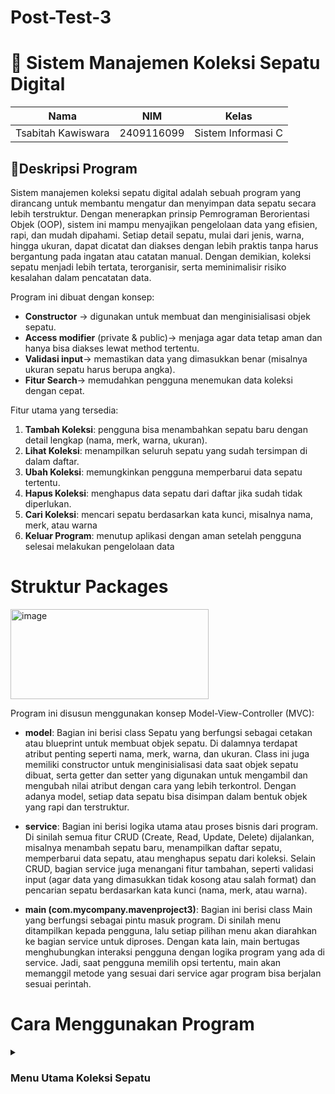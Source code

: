# Post-Test-3

# 👟 Sistem Manajemen Koleksi Sepatu Digital 

| Nama                      | NIM           | Kelas             |
|---------------------------|---------------|-------------------|
| Tsabitah Kawiswara        | 2409116099    | Sistem Informasi C |

## 📄Deskripsi Program
Sistem manajemen koleksi sepatu digital adalah sebuah program yang dirancang untuk membantu mengatur dan menyimpan data sepatu secara lebih terstruktur. Dengan menerapkan prinsip Pemrograman Berorientasi Objek (OOP), sistem ini mampu menyajikan pengelolaan data yang efisien, rapi, dan mudah dipahami. Setiap detail sepatu, mulai dari jenis, warna, hingga ukuran, dapat dicatat dan diakses dengan lebih praktis tanpa harus bergantung pada ingatan atau catatan manual. Dengan demikian, koleksi sepatu menjadi lebih tertata, terorganisir, serta meminimalisir risiko kesalahan dalam pencatatan data.

Program ini dibuat dengan konsep:

* **Constructor** → digunakan untuk membuat dan menginisialisasi objek sepatu.
* **Access modifier** (private & public)→ menjaga agar data tetap aman dan hanya bisa diakses lewat method tertentu.
* **Validasi input**→ memastikan data yang dimasukkan benar (misalnya ukuran sepatu harus berupa angka).
* **Fitur Search**→ memudahkan pengguna menemukan data koleksi dengan cepat.

Fitur utama yang tersedia:

1. **Tambah Koleksi**: pengguna bisa menambahkan sepatu baru dengan detail                               lengkap (nama, merk, warna, ukuran).
2. **Lihat Koleksi**: menampilkan seluruh sepatu yang sudah tersimpan di dalam                          daftar.
3. **Ubah Koleksi**: memungkinkan pengguna memperbarui data sepatu tertentu.
4. **Hapus Koleksi**: menghapus data sepatu dari daftar jika sudah tidak                                diperlukan.
5. **Cari Koleksi**: mencari sepatu berdasarkan kata kunci, misalnya nama, merk,                       atau warna
6. **Keluar Program**: menutup aplikasi dengan aman setelah pengguna selesai                             melakukan pengelolaan data

# Struktur Packages 

<img width="317" height="144" alt="image" src="https://github.com/user-attachments/assets/8f3518c8-0e6a-4acf-b813-a26cc30791dd" />


Program ini disusun menggunakan konsep Model-View-Controller (MVC):

* **model**: Bagian ini berisi class Sepatu yang berfungsi sebagai cetakan atau blueprint untuk membuat objek sepatu. Di dalamnya terdapat atribut penting seperti nama, merk, warna, dan ukuran. Class ini juga memiliki constructor untuk menginisialisasi data saat objek sepatu dibuat, serta getter dan setter yang digunakan untuk mengambil dan mengubah nilai atribut dengan cara yang lebih terkontrol. Dengan adanya model, setiap data sepatu bisa disimpan dalam bentuk objek yang rapi dan terstruktur.

* **service**: Bagian ini berisi logika utama atau proses bisnis dari program. Di sinilah semua fitur CRUD (Create, Read, Update, Delete) dijalankan, misalnya menambah sepatu baru, menampilkan daftar sepatu, memperbarui data sepatu, atau menghapus sepatu dari koleksi. Selain CRUD, bagian service juga menangani fitur tambahan, seperti validasi input (agar data yang dimasukkan tidak kosong atau salah format) dan pencarian sepatu berdasarkan kata kunci (nama, merk, atau warna).

* **main (com.mycompany.mavenproject3)**: Bagian ini berisi class Main yang berfungsi sebagai pintu masuk program. Di sinilah menu ditampilkan kepada pengguna, lalu setiap pilihan menu akan diarahkan ke bagian service untuk diproses. Dengan kata lain, main bertugas menghubungkan interaksi pengguna dengan logika program yang ada di service. Jadi, saat pengguna memilih opsi tertentu, main akan memanggil metode yang sesuai dari service agar program bisa berjalan sesuai perintah.


# Cara Menggunakan Program

<details>
<summary><h3>Menu Utama Koleksi Sepatu</h3></summary>

<img width="279" height="137" alt="image" src="https://github.com/user-attachments/assets/d9f2a255-12e2-42da-9027-a7b3829df105" />


Begitu program dijalankan, pengguna langsung disajikan menu utama yang berisi daftar pilihan. Cukup masukkan nomor menu sesuai yang diinginkan, lalu program akan menjalankan perintah tersebut. Setelah selesai, menu utama akan muncul lagi sehingga pengguna bisa melanjutkan ke pilihan lain.

Program hanya akan berhenti jika pengguna memilih opsi Keluar.

## 1. Tambah Koleksi

<img width="406" height="230" alt="image" src="https://github.com/user-attachments/assets/31bd9caa-2ad1-4b19-b872-c95355bc1522" />


Di menu ini, pengguna diminta mengisi detail sepatu: nama, merk, warna, dan ukuran. Data yang valid akan langsung tersimpan, lalu program memberi konfirmasi "Sepatu berhasil ditambahkan!". Data yang dimasukkan akan otomatis tersimpan dalam koleksi.

## 2. Lihat Koleksi

<img width="541" height="216" alt="image" src="https://github.com/user-attachments/assets/d8b649c2-92ae-47b7-89e2-6fd23ceb8f51" />


Menu ini akan menampilkan semua sepatu yang sudah ada dalam koleksi,informasi akan ditampilkan dalam bentuk list agar pengguna bisa melihat data dengan jelas. Kalau belum ada data, sistem akan memberi tahu bahwa koleksi masih kosong seperti dibawah ini:

<img width="370" height="155" alt="image" src="https://github.com/user-attachments/assets/62fbf15e-28f6-4abf-b7f5-dd70a1999a7d" />


## 3. Ubah Koleksi

<img width="527" height="310" alt="image" src="https://github.com/user-attachments/assets/e15e421d-d5e5-452d-957d-524d49ad2b9b" />

Jika terdapat kesalahan data atau ada perubahan, pengguna dapat memperbarui informasi sepatu yang sudah tersimpan. Pengguna memilih nomor sepatu yang ingin diubah, lalu memasukkan data baru untuk mengganti yang lama. Validasi tetap berlaku, jadi hanya nomor yang tersedia saja yang bisa diubah. Jika memasukkan nomor yang tidak tersedia tampilannya akan seperti berikut:

<img width="471" height="96" alt="image" src="https://github.com/user-attachments/assets/465373a5-55f3-4d8c-93b0-5d6a8360ccaa" />


## 4. Hapus Koleksi

<img width="466" height="247" alt="image" src="https://github.com/user-attachments/assets/b79aac8a-386d-44fe-bd73-1b149777e1e5" />


Menu ini memungkinkan pengguna menghapus sepatu tertentu dari daftar.Sistem akan menampilkan daftar sepatu, lalu meminta konfirmasi data mana yang ingin dihapus. Sama seperti update, hanya nomor valid yang bisa dipilih. Jika memasukkan nomor yang tidak valid, tampilannya akan seperti berikut:

<img width="529" height="92" alt="image" src="https://github.com/user-attachments/assets/e8dea69c-c4d7-4e7b-be35-05a57aae6fe7" />


## 5. Cari Koleksi

<img width="442" height="179" alt="image" src="https://github.com/user-attachments/assets/198d6677-c858-4b9a-9498-7dcbf0447efb" />


Fitur pencarian berfungsi untuk memudahkan pengguna menemukan data sepatu tertentu ketika koleksi sudah cukup banyak. Pengguna hanya perlu memasukkan kata kunci berupa nama, merk, atau warna, kemudian sistem akan menampilkan daftar sepatu yang sesuai dengan kata kunci tersebut. 
Apabila kata kuncinya tidak ada yang sesuai, maka tampilannya akan seperti ini:

<img width="393" height="183" alt="image" src="https://github.com/user-attachments/assets/6744d2d0-e3af-406e-aef6-a11f97735f3c" />


## 6. Keluar Program

<img width="432" height="252" alt="image" src="https://github.com/user-attachments/assets/7a19b0dc-da22-47a0-95f8-3c01f8effb3d" />


Jika pengguna ingin keluar dari program, cukup memilih opsi 0 (Keluar) pada menu utama. Setelah dipilih, sistem akan menampilkan pesan “Terima kasih, program selesai.” sebagai tanda bahwa program sudah dihentikan. Bagian bawah layar juga menampilkan informasi dari Java, yaitu status BUILD SUCCESS yang berarti program berhasil dijalankan tanpa error, serta waktu total eksekusi program hingga selesai.


# Validasi Input

Pada program ini terdapat validasi input yang berfungsi untuk mencegah terjadinya output yang salah akibat data yang dimasukkan pengguna tidak sesuai format. Misalnya, untuk input merek, warna, dan nama sepatu, data yang dimasukkan harus berupa huruf. Sebaliknya, untuk input ukuran sepatu atau saat memilih menu program, data yang dimasukkan harus berupa angka. Jika pengguna memberikan input yang tidak sesuai, maka program akan menampilkan peringatan agar pengguna memasukkan data dengan format yang benar.

**1. Berikut adalah contoh ketika pengguna memasukkan data angka pada input nama sepatu (yang seharusnya huruf). Program akan menampilkan peringatan bahwa format input tidak sesuai.**

<img width="377" height="171" alt="image" src="https://github.com/user-attachments/assets/1a1b77fa-a68c-4512-8d96-60cfd1f18551" />


**2. Berikut adalah contoh ketika pengguna memasukkan data angka pada input merek sepatu. Program akan menolak input tersebut dan meminta pengguna memasukkan data dengan format huruf.**

<img width="369" height="35" alt="image" src="https://github.com/user-attachments/assets/48533167-a8c9-4f75-9e01-0eb8404c677e" />


**3. Berikut adalah contoh validasi input ketika pengguna memasukkan data yang salah pada input warna sepatu. Program akan menampilkan peringatan agar pengguna menginputkan huruf.**

<img width="364" height="39" alt="image" src="https://github.com/user-attachments/assets/f539311e-0c64-4849-8a04-947f3a39fa49" />


**4. Berikut adalah contoh validasi input pada ukuran sepatu. Jika pengguna memasukkan huruf (bukan angka), maka program akan menampilkan peringatan dan meminta pengguna untuk menginputkan angka.**
   
<img width="260" height="37" alt="image" src="https://github.com/user-attachments/assets/550c6662-1031-4ffe-bd68-75ff2a22eecd" />


**5. Berikut adalah contoh validasi input pada menu pilihan. Jika pengguna memasukkan angka yang tidak ada dalam daftar opsi, maka program akan menampilkan peringatan bahwa pilihan tidak valid.**

<img width="338" height="155" alt="image" src="https://github.com/user-attachments/assets/afd8e101-ff36-4f05-8197-9a31312b288b" />
